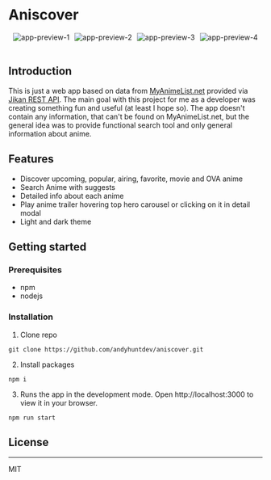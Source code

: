 # Aniscover
<div style="display: flex; flex-wrap: wrap; gap: 10px; justify-content: center">
<img src="https://ik.imagekit.io/8fhqrij68/aniscover/tr:w-400,f-auto/preview-1_UejYcApjE.png" alt="app-preview-1">
<img src="https://ik.imagekit.io/8fhqrij68/aniscover/tr:w-400,f-auto/preview-2_i15mULTLm.png" alt="app-preview-2">
<img src="https://ik.imagekit.io/8fhqrij68/aniscover/tr:w-400,f-auto/preview-3_5gwSTJDcj.png" alt="app-preview-3">
<img src="https://ik.imagekit.io/8fhqrij68/aniscover/tr:w-400,f-auto/preview-4_Jfx3BXxK7Q.png" alt="app-preview-4">
</div>
<br/>

## Introduction
This is just a web app based on data from <a href="https://myanimelist.net/" target="_blank">MyAnimeList.net</a> provided via <a href="https://jikan.moe/" target="_blank">Jikan REST API</a>. The main goal with this project for me as a developer was creating something fun and useful (at least I hope so). The app doesn't contain any information, that can't be found on MyAnimeList.net, but the general idea was to provide functional search tool and only general information about anime.


## Features
- Discover upcoming, popular, airing, favorite, movie and OVA anime
- Search Anime with suggests
- Detailed info about each anime
- Play anime trailer hovering top hero carousel or clicking on it in detail modal
- Light and dark theme

## Getting started
### Prerequisites
- npm
- nodejs
### Installation
1. Clone repo
````
git clone https://github.com/andyhuntdev/aniscover.git
````
2. Install packages
`````
npm i
`````
3. Runs the app in the development mode.
Open http://localhost:3000 to view it in your browser.
`````
npm run start
`````



## License
---
MIT

